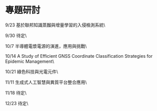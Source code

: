 # 專題研討
9/23 基於聯邦知識蒸餾與增量學習的入侵檢測系統\

9/30 待定\

10/7 半導體電漿電源的演進，應用與挑戰\

10/14 A Study of Efficient GNSS Coordinate Classification Strategies for Epidemic Management\

10/21 綠色科技與光電元件\

11/11 生成式人工智慧與異質平台整合應用\

11/18 待定\

12/23 待定\
